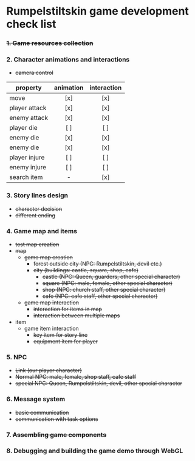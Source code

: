 # Rumpelstiltskin game development check list

### ~~1. Game resources collection~~

### 2. Character animations and interactions
  - ~~camera control~~

|property|animation|interaction|
|----------|:----------:|:----------:|
|move|[x]|[x]|
|player attack|[x]|[x]|
|enemy attack|[x]|[x]|
|player die|[ ]|[ ]|
|enemy die|[x]|[x]|
|enemy die|[x]|[x]|
|player injure|[ ]|[ ]|
|enemy injure|[ ]|[ ]|
|search item|-|[x]|

### 3. Story lines design
  - ~~character decision~~
  - ~~different ending~~

### 4. Game map and items
  - ~~test map creation~~
  - ~~map~~
    - ~~game map creation~~
      - ~~forest outside city (NPC: Rumpelstiltskin, devil etc.)~~
      - ~~city (buildings: castle, square, shop, cafe)~~
        - ~~castle (NPC: Queen, guarders, other special character)~~
        - ~~square (NPC: male, female, other special character)~~
        - ~~shop (NPC: church staff, other special character)~~
        - ~~cafe (NPC: cafe staff, other special character)~~
    - ~~game map interaction~~
        - ~~interaction for items in map~~
        - ~~interaction between multiple maps~~
  - item
    - game item interaction
      - ~~key item for story line~~
      - ~~equipment item for player~~

### 5. NPC
  - ~~Link (our player character)~~
  - ~~Normal NPC: male, female, shop staff, cafe staff~~
  - ~~special NPC: Queen, Rumpelstiltskin, devil, other special character~~

### 6. Message system
  - ~~basic communication~~
  - ~~communication with task options~~

### 7. ~~Assembling game components~~

### 8. Debugging and building the game demo through WebGL
